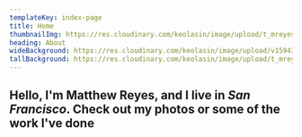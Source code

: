 ```yaml
---
templateKey: index-page
title: Home
thumbnailImg: https://res.cloudinary.com/keolasin/image/upload/t_mreyes_default/v1597109380/personal-revamp/portrait.jpg
heading: About
wideBackground: https://res.cloudinary.com/keolasin/image/upload/v1594317277/Cities/Girona_Bridge.jpg
tallBackground: https://res.cloudinary.com/keolasin/image/upload/t_mreyes_default/v1597267956/Desert/Joshua_Tree_Climbing.jpg
---
```


## Hello, I'm **Matthew Reyes**, and I live in ***San Francisco***. Check out my photos or some of the work I've done
